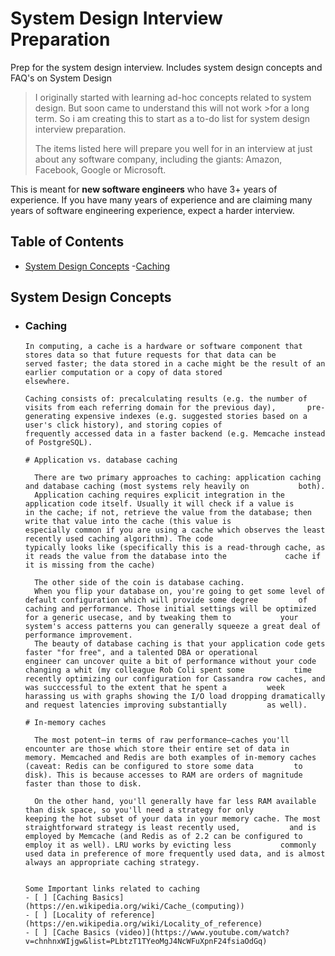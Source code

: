 # System Design Interview Preparation
Prep for the system design interview. Includes system design concepts and FAQ's on System Design

>I originally started with learning ad-hoc concepts related to system design. But soon came to understand this will not work >for a long term. So i am creating this to start as a to-do list for system design interview preparation.
>
> The items listed here will prepare you well for in an interview at just about any software company,
> including the giants: Amazon, Facebook, Google or Microsoft.

This is meant for **new software engineers** who have 3+ years of experience. If you have
many years of experience and are claiming many years of software engineering experience, expect a harder interview.

## Table of Contents

- [System Design Concepts](#system-design-concepts)
    -[Caching](#caching)
    
    
    
    
    
## System Design Concepts

- ### Caching

      In computing, a cache is a hardware or software component that stores data so that future requests for that data can be       served faster; the data stored in a cache might be the result of an earlier computation or a copy of data stored               elsewhere.
      
      Caching consists of: precalculating results (e.g. the number of visits from each referring domain for the previous day),       pre-generating expensive indexes (e.g. suggested stories based on a user's click history), and storing copies of               frequently accessed data in a faster backend (e.g. Memcache instead of PostgreSQL).
      
      # Application vs. database caching

        There are two primary approaches to caching: application caching and database caching (most systems rely heavily on           both).
        Application caching requires explicit integration in the application code itself. Usually it will check if a value is         in the cache; if not, retrieve the value from the database; then write that value into the cache (this value is               especially common if you are using a cache which observes the least recently used caching algorithm). The code                 typically looks like (specifically this is a read-through cache, as it reads the value from the database into the             cache if it is missing from the cache)
        
        The other side of the coin is database caching.
        When you flip your database on, you're going to get some level of default configuration which will provide some degree         of caching and performance. Those initial settings will be optimized for a generic usecase, and by tweaking them to           your system's access patterns you can generally squeeze a great deal of performance improvement.
        The beauty of database caching is that your application code gets faster "for free", and a talented DBA or operational         engineer can uncover quite a bit of performance without your code changing a whit (my colleague Rob Coli spent some           time recently optimizing our configuration for Cassandra row caches, and was succcessful to the extent that he spent a         week harassing us with graphs showing the I/O load dropping dramatically and request latencies improving substantially         as well).

      # In-memory caches
      
        The most potent–in terms of raw performance–caches you'll encounter are those which store their entire set of data in         memory. Memcached and Redis are both examples of in-memory caches (caveat: Redis can be configured to store some data         to disk). This is because accesses to RAM are orders of magnitude faster than those to disk.
        
        On the other hand, you'll generally have far less RAM available than disk space, so you'll need a strategy for only           keeping the hot subset of your data in your memory cache. The most straightforward strategy is least recently used,           and is employed by Memcache (and Redis as of 2.2 can be configured to employ it as well). LRU works by evicting less           commonly used data in preference of more frequently used data, and is almost always an appropriate caching strategy.

      
      Some Important links related to caching
      - [ ] [Caching Basics](https://en.wikipedia.org/wiki/Cache_(computing))
      - [ ] [Locality of reference](https://en.wikipedia.org/wiki/Locality_of_reference)
      - [ ] [Cache Basics (video)](https://www.youtube.com/watch?v=chnhnxWIjgw&list=PLbtzT1TYeoMgJ4NcWFuXpnF24fsiaOdGq)
